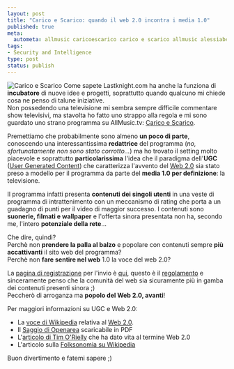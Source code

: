 ```yaml
--- 
layout: post
title: "Carico e Scarico: quando il web 2.0 incontra i media 1.0"
published: true
meta: 
  autometa: allmusic caricoescarico carico e scarico allmusic alessiabellan alessia bellan matteo flora all music televisione web 20 web2 web2.0
tags: 
- Security and Intelligence
type: post
status: publish
---
```

![Carico e Scarico](/download/20070423_caricoscarico1.thumbnail.jpg)
Come sapete Lastknight.com ha anche la funziona di **incubatore** di nuove idee e progetti, soprattutto quando qualcuno mi chiede cosa ne penso di talune iniziative.  
Non possedendo una televisione mi sembra sempre difficile commentare show televisivi, ma stavolta ho fatto uno strappo alla regola e mi sono guardato uno strano programma su AllMusic.tv: [Carico e Scarico](http://www.allmusic.tv/allmusic/caricoscarico).  
  
Premettiamo che probabilmente sono almeno **un poco di parte**, conoscendo una interessantissima **redattrice** del programma (*no, _sfortunatamente_ non sono stato corrotto...*) ma ho trovato il setting molto piacevole e soprattutto **particolarissima** l'idea che il paradigma dell'**UGC** ([User Generated Content](http://it.wikipedia.org/wiki/Web_2.0)) che caratterizza l'avvento del [Web 2.0](http://www.lastknight.com/2006/02/13/legal-podcasting-e-web-20/) sia stato preso a modello per il programma da parte del **media 1.0 per definizione**: la televisione.  
  
Il programma infatti presenta **contenuti dei singoli utenti** in una veste di programma di intrattenimento con un meccanismo di rating che porta a un guadagno di punti per il video di maggior successo. I contenuti sono **suonerie, filmati e wallpaper** e l'offerta sinora presentata non ha, secondo me, l'intero **potenziale della rete**...  
  
Che dire, quindi?  
Perchè non **prendere la palla al balzo** e popolare con contenuti sempre **più accattivanti** il sito web del programma?  
Perchè non **fare sentire nel web** 1.0 la voce del web 2.0?  
  
La [pagina di registrazione](http://caricoscarico.neonetwork.it/login.asp) per l'invio è [qui](http://caricoscarico.neonetwork.it/login.asp), questo è il [regolamento](http://www.allmusic.tv/static/regolamento.html) e sinceramente penso che la comunità del web sia sicuramente più in gamba dei contenuti presenti sinora ;)  
Peccherò di arroganza ma **popolo del Web 2.0, avanti**!  
  
Per maggiori informazioni su UGC e Web 2.0:  

*  La [voce di Wikipedia](http://it.wikipedia.org/wiki/Web_2.0) relativa al [Web 2.0](http://it.wikipedia.org/wiki/Web_2.0).
*  Il [Saggio di Openarea](http://www.openarea.net/Web2.0.pdf) scaricabile in PDF
*  L'[articolo di Tim O'Rielly](http://www.oreillynet.com/pub/a/oreilly/tim/news/2005/09/30/what-is-web-20.html) che ha dato vita al termine Web 2.0
*  L'articolo sulla [Folksonomia su Wikipedia](http://it.wikipedia.org/wiki/Folksonomia)  
  
  
Buon divertimento e fatemi sapere ;) 
